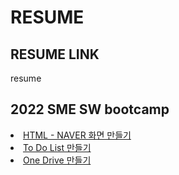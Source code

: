 # RESUME
## RESUME LINK
<a herf="https://joooii.github.io/resume/">resume</a>
## 2022 SME SW bootcamp
<li><a href="https://github.com/joooii/resume/tree/main/HTML">HTML - NAVER 화면 만들기</a>
<li><a href="https://github.com/joooii/resume/tree/main/ToDoList">To Do List 만들기</a>
<li><a href="https://github.com/joooii/resume/tree/main/OneDrive">One Drive 만들기</a>